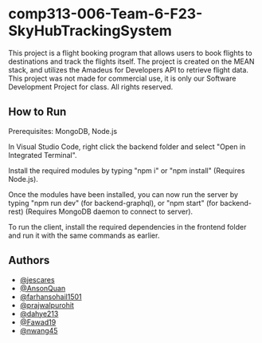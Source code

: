 # comp313-006-Team-6-F23-SkyHubTrackingSystem

This project is a flight booking program that allows users to book flights to destinations and track the flights itself. The project is created on the MEAN stack, and utilizes the Amadeus for Developers API to retrieve flight data. This project was not made for commercial use, it is only our Software Development Project for class. All rights reserved.

## How to Run

Prerequisites: MongoDB, Node.js

In Visual Studio Code, right click the backend folder and select "Open in Integrated Terminal".

Install the required modules by typing "npm i" or "npm install" (Requires Node.js).

Once the modules have been installed, you can now run the server by typing "npm run dev" (for backend-graphql), or "npm start" (for backend-rest) (Requires MongoDB daemon to connect to server).

To run the client, install the required dependencies in the frontend folder and run it with the same commands as earlier.

## Authors

- [@jescares](https://www.github.com/jescares)
- [@AnsonQuan](https://www.github.com/AnsonQuan)
- [@farhansohail1501](https://www.github.com/farhansohail1501)
- [@prajwalpurohit](https://www.github.com/prajwalpurohit)
- [@dahye213](https://www.github.com/dahye213)
- [@Fawad19](https://www.github.com/Fawad19)
- [@nwang45](https://www.github.com/nwang45)
